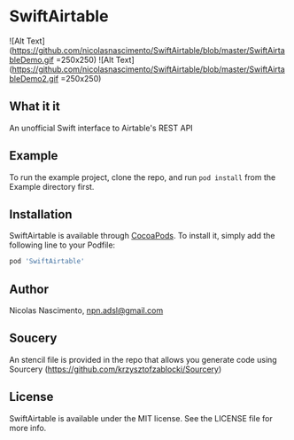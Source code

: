 
# SwiftAirtable

![Alt Text](https://github.com/nicolasnascimento/SwiftAirtable/blob/master/SwiftAirtableDemo.gif =250x250)
![Alt Text](https://github.com/nicolasnascimento/SwiftAirtable/blob/master/SwiftAirtableDemo2.gif =250x250)


## What it it
An unofficial Swift interface to Airtable's REST API

## Example
To run the example project, clone the repo, and run `pod install` from the Example directory first.

## Installation

SwiftAirtable is available through [CocoaPods](http://cocoapods.org). To install
it, simply add the following line to your Podfile:

```ruby
pod 'SwiftAirtable'
```

## Author

Nicolas Nascimento, npn.adsl@gmail.com

## Soucery

An stencil file is provided in the repo that allows you generate code using Sourcery (https://github.com/krzysztofzablocki/Sourcery)

## License

SwiftAirtable is available under the MIT license. See the LICENSE file for more info.

